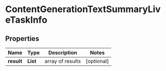# ContentGenerationTextSummaryLiveTaskInfo


## Properties

| Name | Type | Description | Notes |
|------------ | ------------- | ------------- | -------------|
**result** | **List<ContentGenerationTextSummaryLiveResultInfo>** | array of results |[optional]|